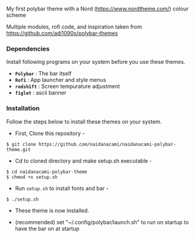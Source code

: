 <!-- Polybar Themes-->

My first polybar theme with a Nord (https://www.nordtheme.com/) colour scheme

Multiple modules, rofi code, and inspiration taken from https://github.com/adi1090x/polybar-themes


### Dependencies

Install following programs on your system before you use these themes.

- **`Polybar`** : The bar itself
- **`Rofi`** : App launcher and style menus
- **`redshift`** : Screen tempurature adjustment
- **`figlet`** : ascii banner


### Installation

Follow the steps below to install these themes on your system.

- First, Clone this repository -
```
$ git clone https://github.com/naidanacami/naidanacami-polybar-theme.git
```

- Cd to cloned directory and make setup.sh executable -
```
$ cd naidanacami-polybar-theme
$ chmod +x setup.sh
```

- Run `setup.sh` to install fonts and bar -
```
$ ./setup.sh
```

- These theme is now installed. 


- (recommended) set "~/.config/polybar/launch.sh" to run on startup to have the bar on at startup
